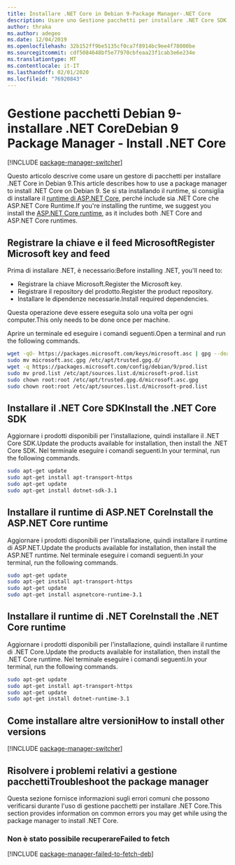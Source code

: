```yaml
---
title: Installare .NET Core in Debian 9-Package Manager-.NET Core
description: Usare uno Gestione pacchetti per installare .NET Core SDK e Runtime in Debian 9.
author: thraka
ms.author: adegeo
ms.date: 12/04/2019
ms.openlocfilehash: 32b152ff9be5135cf0ca7f8914bc9ee4f78000be
ms.sourcegitcommit: cdf5084648bf5e77970cbfeaa23f1cab3e6e234e
ms.translationtype: MT
ms.contentlocale: it-IT
ms.lasthandoff: 02/01/2020
ms.locfileid: "76920843"
---
```

# <a name="debian-9-package-manager---install-net-core"></a><span data-ttu-id="e0cf4-103">Gestione pacchetti Debian 9-installare .NET Core</span><span class="sxs-lookup"><span data-stu-id="e0cf4-103">Debian 9 Package Manager - Install .NET Core</span></span>

[!INCLUDE [package-manager-switcher](./includes/package-manager-switcher.md)]

<span data-ttu-id="e0cf4-104">Questo articolo descrive come usare un gestore di pacchetti per installare .NET Core in Debian 9.</span><span class="sxs-lookup"><span data-stu-id="e0cf4-104">This article describes how to use a package manager to install .NET Core on Debian 9.</span></span> <span data-ttu-id="e0cf4-105">Se si sta installando il runtime, si consiglia di installare il [runtime di ASP.NET Core](#install-the-aspnet-core-runtime), perché include sia .NET Core che ASP.NET Core Runtime.</span><span class="sxs-lookup"><span data-stu-id="e0cf4-105">If you're installing the runtime, we suggest you install the [ASP.NET Core runtime](#install-the-aspnet-core-runtime), as it includes both .NET Core and ASP.NET Core runtimes.</span></span>

## <a name="register-microsoft-key-and-feed"></a><span data-ttu-id="e0cf4-106">Registrare la chiave e il feed Microsoft</span><span class="sxs-lookup"><span data-stu-id="e0cf4-106">Register Microsoft key and feed</span></span>

<span data-ttu-id="e0cf4-107">Prima di installare .NET, è necessario:</span><span class="sxs-lookup"><span data-stu-id="e0cf4-107">Before installing .NET, you'll need to:</span></span>

- <span data-ttu-id="e0cf4-108">Registrare la chiave Microsoft.</span><span class="sxs-lookup"><span data-stu-id="e0cf4-108">Register the Microsoft key.</span></span>
- <span data-ttu-id="e0cf4-109">Registrare il repository del prodotto.</span><span class="sxs-lookup"><span data-stu-id="e0cf4-109">Register the product repository.</span></span>
- <span data-ttu-id="e0cf4-110">Installare le dipendenze necessarie.</span><span class="sxs-lookup"><span data-stu-id="e0cf4-110">Install required dependencies.</span></span>

<span data-ttu-id="e0cf4-111">Questa operazione deve essere eseguita solo una volta per ogni computer.</span><span class="sxs-lookup"><span data-stu-id="e0cf4-111">This only needs to be done once per machine.</span></span>

<span data-ttu-id="e0cf4-112">Aprire un terminale ed eseguire i comandi seguenti.</span><span class="sxs-lookup"><span data-stu-id="e0cf4-112">Open a terminal and run the following commands.</span></span>

```bash
wget -qO- https://packages.microsoft.com/keys/microsoft.asc | gpg --dearmor > microsoft.asc.gpg
sudo mv microsoft.asc.gpg /etc/apt/trusted.gpg.d/
wget -q https://packages.microsoft.com/config/debian/9/prod.list
sudo mv prod.list /etc/apt/sources.list.d/microsoft-prod.list
sudo chown root:root /etc/apt/trusted.gpg.d/microsoft.asc.gpg
sudo chown root:root /etc/apt/sources.list.d/microsoft-prod.list
```

## <a name="install-the-net-core-sdk"></a><span data-ttu-id="e0cf4-113">Installare il .NET Core SDK</span><span class="sxs-lookup"><span data-stu-id="e0cf4-113">Install the .NET Core SDK</span></span>

<span data-ttu-id="e0cf4-114">Aggiornare i prodotti disponibili per l'installazione, quindi installare il .NET Core SDK.</span><span class="sxs-lookup"><span data-stu-id="e0cf4-114">Update the products available for installation, then install the .NET Core SDK.</span></span> <span data-ttu-id="e0cf4-115">Nel terminale eseguire i comandi seguenti.</span><span class="sxs-lookup"><span data-stu-id="e0cf4-115">In your terminal, run the following commands.</span></span>

```bash
sudo apt-get update
sudo apt-get install apt-transport-https
sudo apt-get update
sudo apt-get install dotnet-sdk-3.1
```

## <a name="install-the-aspnet-core-runtime"></a><span data-ttu-id="e0cf4-116">Installare il runtime di ASP.NET Core</span><span class="sxs-lookup"><span data-stu-id="e0cf4-116">Install the ASP.NET Core runtime</span></span>

<span data-ttu-id="e0cf4-117">Aggiornare i prodotti disponibili per l'installazione, quindi installare il runtime di ASP.NET.</span><span class="sxs-lookup"><span data-stu-id="e0cf4-117">Update the products available for installation, then install the ASP.NET runtime.</span></span> <span data-ttu-id="e0cf4-118">Nel terminale eseguire i comandi seguenti.</span><span class="sxs-lookup"><span data-stu-id="e0cf4-118">In your terminal, run the following commands.</span></span>

```bash
sudo apt-get update
sudo apt-get install apt-transport-https
sudo apt-get update
sudo apt-get install aspnetcore-runtime-3.1
```

## <a name="install-the-net-core-runtime"></a><span data-ttu-id="e0cf4-119">Installare il runtime di .NET Core</span><span class="sxs-lookup"><span data-stu-id="e0cf4-119">Install the .NET Core runtime</span></span>

<span data-ttu-id="e0cf4-120">Aggiornare i prodotti disponibili per l'installazione, quindi installare il runtime di .NET Core.</span><span class="sxs-lookup"><span data-stu-id="e0cf4-120">Update the products available for installation, then install the .NET Core runtime.</span></span> <span data-ttu-id="e0cf4-121">Nel terminale eseguire i comandi seguenti.</span><span class="sxs-lookup"><span data-stu-id="e0cf4-121">In your terminal, run the following commands.</span></span>

```bash
sudo apt-get update
sudo apt-get install apt-transport-https
sudo apt-get update
sudo apt-get install dotnet-runtime-3.1
```

## <a name="how-to-install-other-versions"></a><span data-ttu-id="e0cf4-122">Come installare altre versioni</span><span class="sxs-lookup"><span data-stu-id="e0cf4-122">How to install other versions</span></span>

[!INCLUDE [package-manager-switcher](./includes/package-manager-heading-hack-pkgname.md)]

## <a name="troubleshoot-the-package-manager"></a><span data-ttu-id="e0cf4-123">Risolvere i problemi relativi a gestione pacchetti</span><span class="sxs-lookup"><span data-stu-id="e0cf4-123">Troubleshoot the package manager</span></span>

<span data-ttu-id="e0cf4-124">Questa sezione fornisce informazioni sugli errori comuni che possono verificarsi durante l'uso di gestione pacchetti per installare .NET Core.</span><span class="sxs-lookup"><span data-stu-id="e0cf4-124">This section provides information on common errors you may get while using the package manager to install .NET Core.</span></span>

### <a name="failed-to-fetch"></a><span data-ttu-id="e0cf4-125">Non è stato possibile recuperare</span><span class="sxs-lookup"><span data-stu-id="e0cf4-125">Failed to fetch</span></span>

[!INCLUDE [package-manager-failed-to-fetch-deb](includes/package-manager-failed-to-fetch-deb.md)]
